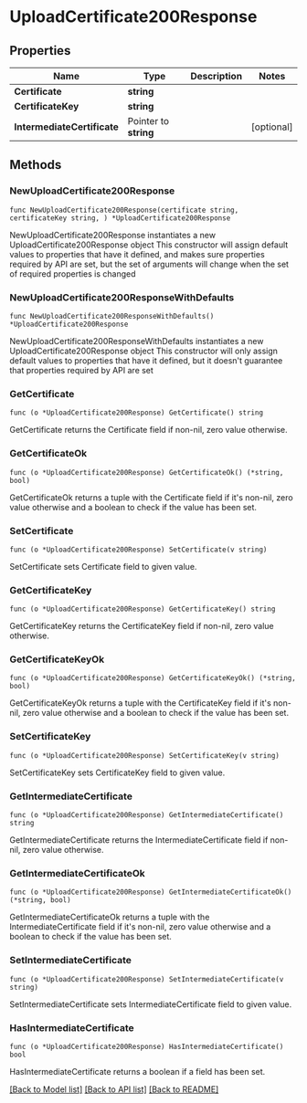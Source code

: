 # UploadCertificate200Response

## Properties

Name | Type | Description | Notes
------------ | ------------- | ------------- | -------------
**Certificate** | **string** |  | 
**CertificateKey** | **string** |  | 
**IntermediateCertificate** | Pointer to **string** |  | [optional] 

## Methods

### NewUploadCertificate200Response

`func NewUploadCertificate200Response(certificate string, certificateKey string, ) *UploadCertificate200Response`

NewUploadCertificate200Response instantiates a new UploadCertificate200Response object
This constructor will assign default values to properties that have it defined,
and makes sure properties required by API are set, but the set of arguments
will change when the set of required properties is changed

### NewUploadCertificate200ResponseWithDefaults

`func NewUploadCertificate200ResponseWithDefaults() *UploadCertificate200Response`

NewUploadCertificate200ResponseWithDefaults instantiates a new UploadCertificate200Response object
This constructor will only assign default values to properties that have it defined,
but it doesn't guarantee that properties required by API are set

### GetCertificate

`func (o *UploadCertificate200Response) GetCertificate() string`

GetCertificate returns the Certificate field if non-nil, zero value otherwise.

### GetCertificateOk

`func (o *UploadCertificate200Response) GetCertificateOk() (*string, bool)`

GetCertificateOk returns a tuple with the Certificate field if it's non-nil, zero value otherwise
and a boolean to check if the value has been set.

### SetCertificate

`func (o *UploadCertificate200Response) SetCertificate(v string)`

SetCertificate sets Certificate field to given value.


### GetCertificateKey

`func (o *UploadCertificate200Response) GetCertificateKey() string`

GetCertificateKey returns the CertificateKey field if non-nil, zero value otherwise.

### GetCertificateKeyOk

`func (o *UploadCertificate200Response) GetCertificateKeyOk() (*string, bool)`

GetCertificateKeyOk returns a tuple with the CertificateKey field if it's non-nil, zero value otherwise
and a boolean to check if the value has been set.

### SetCertificateKey

`func (o *UploadCertificate200Response) SetCertificateKey(v string)`

SetCertificateKey sets CertificateKey field to given value.


### GetIntermediateCertificate

`func (o *UploadCertificate200Response) GetIntermediateCertificate() string`

GetIntermediateCertificate returns the IntermediateCertificate field if non-nil, zero value otherwise.

### GetIntermediateCertificateOk

`func (o *UploadCertificate200Response) GetIntermediateCertificateOk() (*string, bool)`

GetIntermediateCertificateOk returns a tuple with the IntermediateCertificate field if it's non-nil, zero value otherwise
and a boolean to check if the value has been set.

### SetIntermediateCertificate

`func (o *UploadCertificate200Response) SetIntermediateCertificate(v string)`

SetIntermediateCertificate sets IntermediateCertificate field to given value.

### HasIntermediateCertificate

`func (o *UploadCertificate200Response) HasIntermediateCertificate() bool`

HasIntermediateCertificate returns a boolean if a field has been set.


[[Back to Model list]](../README.md#documentation-for-models) [[Back to API list]](../README.md#documentation-for-api-endpoints) [[Back to README]](../README.md)


